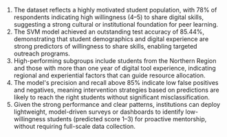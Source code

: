 1. The dataset reflects a highly motivated student population, with 78% of respondents indicating high willingness (4–5) to share digital skills, suggesting a strong cultural or institutional foundation for peer learning.
2. The SVM model achieved an outstanding test accuracy of 85.44%, demonstrating that student demographics and digital experience are strong predictors of willingness to share skills, enabling targeted outreach programs.
3. High-performing subgroups include students from the Northern Region and those with more than one year of digital tool experience, indicating regional and experiential factors that can guide resource allocation.
4. The model's precision and recall above 85% indicate low false positives and negatives, meaning intervention strategies based on predictions are likely to reach the right students without significant misclassification.
5. Given the strong performance and clear patterns, institutions can deploy lightweight, model-driven surveys or dashboards to identify low-willingness students (predicted score 1–3) for proactive mentorship, without requiring full-scale data collection.
